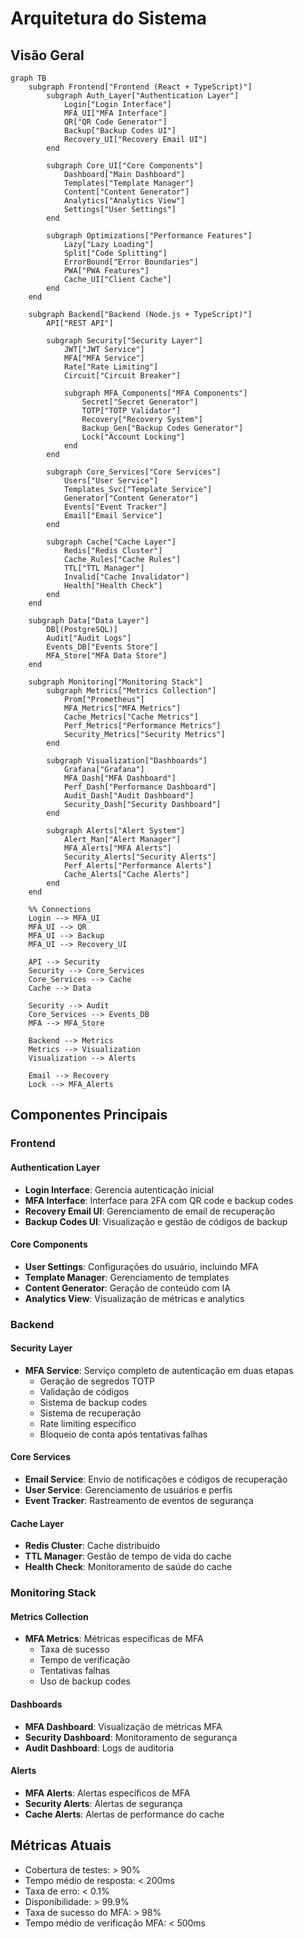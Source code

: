 # Arquitetura do Sistema

## Visão Geral

```mermaid
graph TB
    subgraph Frontend["Frontend (React + TypeScript)"]
        subgraph Auth_Layer["Authentication Layer"]
            Login["Login Interface"]
            MFA_UI["MFA Interface"]
            QR["QR Code Generator"]
            Backup["Backup Codes UI"]
            Recovery_UI["Recovery Email UI"]
        end
        
        subgraph Core_UI["Core Components"]
            Dashboard["Main Dashboard"]
            Templates["Template Manager"]
            Content["Content Generator"]
            Analytics["Analytics View"]
            Settings["User Settings"]
        end
        
        subgraph Optimizations["Performance Features"]
            Lazy["Lazy Loading"]
            Split["Code Splitting"]
            ErrorBound["Error Boundaries"]
            PWA["PWA Features"]
            Cache_UI["Client Cache"]
        end
    end
    
    subgraph Backend["Backend (Node.js + TypeScript)"]
        API["REST API"]
        
        subgraph Security["Security Layer"]
            JWT["JWT Service"]
            MFA["MFA Service"]
            Rate["Rate Limiting"]
            Circuit["Circuit Breaker"]
            
            subgraph MFA_Components["MFA Components"]
                Secret["Secret Generator"]
                TOTP["TOTP Validator"]
                Recovery["Recovery System"]
                Backup_Gen["Backup Codes Generator"]
                Lock["Account Locking"]
            end
        end
        
        subgraph Core_Services["Core Services"]
            Users["User Service"]
            Templates_Svc["Template Service"]
            Generator["Content Generator"]
            Events["Event Tracker"]
            Email["Email Service"]
        end
        
        subgraph Cache["Cache Layer"]
            Redis["Redis Cluster"]
            Cache_Rules["Cache Rules"]
            TTL["TTL Manager"]
            Invalid["Cache Invalidator"]
            Health["Health Check"]
        end
    end
    
    subgraph Data["Data Layer"]
        DB[(PostgreSQL)]
        Audit["Audit Logs"]
        Events_DB["Events Store"]
        MFA_Store["MFA Data Store"]
    end
    
    subgraph Monitoring["Monitoring Stack"]
        subgraph Metrics["Metrics Collection"]
            Prom["Prometheus"]
            MFA_Metrics["MFA Metrics"]
            Cache_Metrics["Cache Metrics"]
            Perf_Metrics["Performance Metrics"]
            Security_Metrics["Security Metrics"]
        end
        
        subgraph Visualization["Dashboards"]
            Grafana["Grafana"]
            MFA_Dash["MFA Dashboard"]
            Perf_Dash["Performance Dashboard"]
            Audit_Dash["Audit Dashboard"]
            Security_Dash["Security Dashboard"]
        end
        
        subgraph Alerts["Alert System"]
            Alert_Man["Alert Manager"]
            MFA_Alerts["MFA Alerts"]
            Security_Alerts["Security Alerts"]
            Perf_Alerts["Performance Alerts"]
            Cache_Alerts["Cache Alerts"]
        end
    end
    
    %% Connections
    Login --> MFA_UI
    MFA_UI --> QR
    MFA_UI --> Backup
    MFA_UI --> Recovery_UI
    
    API --> Security
    Security --> Core_Services
    Core_Services --> Cache
    Cache --> Data
    
    Security --> Audit
    Core_Services --> Events_DB
    MFA --> MFA_Store
    
    Backend --> Metrics
    Metrics --> Visualization
    Visualization --> Alerts
    
    Email --> Recovery
    Lock --> MFA_Alerts
```

## Componentes Principais

### Frontend

#### Authentication Layer
- **Login Interface**: Gerencia autenticação inicial
- **MFA Interface**: Interface para 2FA com QR code e backup codes
- **Recovery Email UI**: Gerenciamento de email de recuperação
- **Backup Codes UI**: Visualização e gestão de códigos de backup

#### Core Components
- **User Settings**: Configurações do usuário, incluindo MFA
- **Template Manager**: Gerenciamento de templates
- **Content Generator**: Geração de conteúdo com IA
- **Analytics View**: Visualização de métricas e analytics

### Backend

#### Security Layer
- **MFA Service**: Serviço completo de autenticação em duas etapas
  - Geração de segredos TOTP
  - Validação de códigos
  - Sistema de backup codes
  - Sistema de recuperação
  - Rate limiting específico
  - Bloqueio de conta após tentativas falhas

#### Core Services
- **Email Service**: Envio de notificações e códigos de recuperação
- **User Service**: Gerenciamento de usuários e perfis
- **Event Tracker**: Rastreamento de eventos de segurança

#### Cache Layer
- **Redis Cluster**: Cache distribuído
- **TTL Manager**: Gestão de tempo de vida do cache
- **Health Check**: Monitoramento de saúde do cache

### Monitoring Stack

#### Metrics Collection
- **MFA Metrics**: Métricas específicas de MFA
  - Taxa de sucesso
  - Tempo de verificação
  - Tentativas falhas
  - Uso de backup codes

#### Dashboards
- **MFA Dashboard**: Visualização de métricas MFA
- **Security Dashboard**: Monitoramento de segurança
- **Audit Dashboard**: Logs de auditoria

#### Alerts
- **MFA Alerts**: Alertas específicos de MFA
- **Security Alerts**: Alertas de segurança
- **Cache Alerts**: Alertas de performance do cache

## Métricas Atuais

- Cobertura de testes: > 90%
- Tempo médio de resposta: < 200ms
- Taxa de erro: < 0.1%
- Disponibilidade: > 99.9%
- Taxa de sucesso do MFA: > 98%
- Tempo médio de verificação MFA: < 500ms 